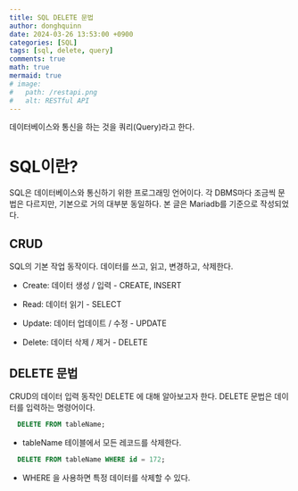 ```yaml
---
title: SQL DELETE 문법
author: donghquinn
date: 2024-03-26 13:53:00 +0900
categories: [SQL]
tags: [sql, delete, query]
comments: true
math: true
mermaid: true
# image:
#   path: /restapi.png
#   alt: RESTful API
---
```


데이터베이스와 통신을 하는 것을 쿼리(Query)라고 한다.

# SQL이란?

SQL은 데이터베이스와 통신하기 위한 프로그래밍 언어이다. 각 DBMS마다 조금씩 문법은 다르지만, 기본으로 거의 대부분 동일하다. 
본 글은 Mariadb를 기준으로 작성되었다.

## CRUD

SQL의 기본 작업 동작이다. 데이터를 쓰고, 읽고, 변경하고, 삭제한다.

- Create: 데이터 생성 / 입력 - CREATE, INSERT

- Read: 데이터 읽기 - SELECT

- Update: 데이터 업데이트 / 수정 - UPDATE

- Delete: 데이터 삭제 / 제거 - DELETE

## DELETE 문법

CRUD의 데이터 입력 동작인 DELETE 에 대해 알아보고자 한다. DELETE 문법은 데이터를 입력하는 명령어이다.

```SQL
  DELETE FROM tableName;
```

- tableName 테이블에서 모든 레코드를 삭제한다.

```SQL
  DELETE FROM tableName WHERE id = 172;
```

- WHERE 을 사용하면 특정 데이터를 삭제할 수 있다.

